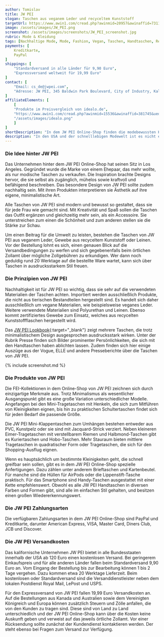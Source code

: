 ```yaml
---
author: Tomislav
title: JW PEI
slogan: Taschen aus veganem Leder und recyceltem Kunststoff
targetUrl: https://www.awin1.com/cread.php?awinmid=20957&awinaffid=731132
image: /assets/images/JW_PEI.png
screenshot: /assets/images/screenshots/JW_PEI_screenshot.jpg
rubric: Mode & Kleidung
tags: [Nachhaltige Mode, Mode, Fashion, Vegan, Taschen, Handtaschen, Recycelte-Kunststoffe, Recyceltes-Plastik]
payments: [
    Kreditkarte,
    PayPal
]
shippings: [
    "Standardversand in alle Länder für 9,90 Euro",
    "Expressversand weltweit für 19,99 Euro"
]
contact: [
    "Email: cs_de@jwpei.com",
    "Adresse: JW PEI, 345 Baldwin Park Boulevard, City of Industry, Kalifornien 91746, Vereinigte Staaten"
]
affiliateElements: [
    [
    "Produkte im Preisvergleich von idealo.de", 
    "https://www.awin1.com/cread.php?awinmid=15536&awinaffid=381745&ued=https%3A%2F%2Fwww.idealo.de%2Fpreisvergleich%2FMainSearchProductCategory.html%3Fq%3DJW%2BPEI", 
    "/assets/images/idealo.png"
    ]
]
shortDescription: "In dem JW PEI Online-Shop finden die modebewussten Käufer mit Sinn für Nachhaltigkeit Taschen, die aus veganem Leder und recycelten Kunststoffen hergestellt sind."
description: "In den USA und der schnelllebigen Modewelt ist es nicht einfach, sich einen Namen zu machen. Doch das Unternehmen JW PEI setzt nicht nur auf ein minimalistisches Design, sondern zudem noch auf die Nachhaltigkeit. Sie schaffen es vom schönen L.A. und sonnigen Kalifornien aus in die ganze Welt ihre Taschen zu versenden, die mit ihrer einfachen Gestaltung dennoch ins Auge fallen."
---
```


### Die Idee hinter JW PEI

Das Unternehmen hinter dem JW PEI Online-Shop hat seinen Sitz in Los Angeles. Gegründet wurde die Marke von einem Ehepaar, das mehr wollte, als nur modische Taschen zu verkaufen. Die Inspiration brachte Designs hervor, die sie selbst als zugänglich, mühelos sowie kraftvoll und befähigend beschreiben. Das besondere Design von JW PEI sollte zudem nachhaltig sein. Mit ihren Produkten interpretieren sie Ästhetik auf ihre eigene, minimalistische Art.

Alle Taschen von JW PEI sind modern und bewusst so gestaltet, dass sie für jede Frau wie gemacht sind. Mit Kreativität und Spaß sollen die Taschen das Outfit ergänzen und gleichzeitig mehr sein, als ein Accessoire. Sie unterstreichen zum einen die Schönheit und zum anderen stellen sie die Stärke zur Schau.

Um einen Beitrag für die Umwelt zu leisten, bestehen die Taschen von JW PEI aus veganem Leder, Gewebe aus recyceltem Kunststoff oder Leinen. Vor der Bestellung lohnt es sich, einen genauen Blick auf die Versandbedingungen zu werfen und sich gegebenenfalls beim örtlichen Zollamt über mögliche Zollgebühren zu erkundigen. Wer dann noch geduldig rund 20 Werktage auf die bestellte Ware wartet, kann sich über Taschen in ausdrucksstarkem Stil freuen.

### Die Prinzipien von JW PEI

Nachhaltigkeit ist für JW PEI so wichtig, dass sie sehr auf die verwendeten Materialien der Taschen achten. Importiert werden ausschließlich Produkte, die nicht aus tierischen Bestandteilen hergestellt sind. Es handelt sich daher ausschließlich um vegane Materialien, wie beispielsweise veganes Leder. Weitere verwendete Materialien sind Polyurethan und Leinen. Ebenso kommt zertifiziertes Gewebe zum Einsatz, welches aus recycelten Kunststoffflaschen hergestellt wird.

Das [JW PEI Lookbook](https://www.jwpei.de/pages/lookbook){:target="_blank"} zeigt mehrere Taschen, die trotz minimalistischem Design ausgesprochen ausdrucksstark wirken. Unter der Rubrik Presse finden sich Bilder prominenter Persönlichkeiten, die sich mit den Handtaschen haben ablichten lassen. Zudem finden sich hier einige Auszüge aus der Vogue, ELLE und andere Presseberichte über die Taschen von JW PEI.

{% include screenshot.md %}

### Die Produkte von JW PEI

Die FEI-Kollektionen in dem Online-Shop von JW PEI zeichnen sich durch einzigartige Merkmale aus. Trotz Minimalismus als wesentlicher Ausgangspunkt gibt es eine große Variation unterschiedlicher Modelle. Angefangen bei den Mini-Tragetaschen mit Henkeln, die sich zum Mitführen von Kleinigkeiten eignen, bis hin zu praktischen Schultertaschen findet sich für jeden Bedarf die passende Größe.

Die JW PEI Mini-Klappentaschen zum Umhängen bestehen entweder aus PVC, Kunstpelz oder sie sind mit Jacquard-Strick verziert. Neben kleineren Eimer-Tragetaschen mit verstellbarem Riemen und Halbmond-Taschen gibt es Kuriertaschen und Hobo-Taschen. Mehr Stauraum bieten mittlere Tragetaschen in quadratischer Form oder Tragetaschen, die sich für den Shopping-Ausflug eignen.

Wenn es hauptsächlich um bestimmte Kleinigkeiten geht, die schnell greifbar sein sollen, gibt es in dem JW PEI Online-Shop spezielle Anfertigungen. Dazu zählen unter anderem Brieftaschen und Kartenbeutel. Für manche sind die Hüllen für AirPods oder die Lippenstift-Tasche praktisch. Für das Smartphone sind Handy-Taschen ausgestattet mit einer Kette empfehlenswert. Obwohl es alle JW PEI Handtaschen in diversen Farben und Formen gibt, sind alle im einfachen Stil gehalten, und besitzen einen großen Wiedererkennungswert.

### Die JW PEI Zahlungsarten

Die verfügbaren Zahlungsarten in dem JW PEI Online-Shop sind PayPal und Kreditkarte, darunter American Express, VISA, Master Card, Diners Club, JCB und Discover.

### Die JW PEI Versandkosten

Das kalifornische Unternehmen JW PEI bietet in alle Bundesstaaten innerhalb der USA ab 120 Euro einen kostenlosen Versand. Bei geringerem Einkaufspreis und für alle anderen Länder fallen beim Standardversand 9,90 Euro an. Vom Eingang der Bestellung bis zur Bearbeitung können 1 bis 2 Tage vergehen. Dazu kommen etwa 20 Werktage Lieferzeit. Beim kostenlosen oder Standardversand sind die Versanddienstleister neben dem lokalen Postdienst Royal Mail, LePost und USPS.

Für den Expressversand von JW PEI fallen 19,99 Euro Versandkosten an. Auf die Bestellungen aus Kanada und Australien sowie dem Vereinigten Königreich und Europa können zusätzlich Steuern und Zölle anfallen, die von den Kunden zu tragen sind. Diese sind von Land zu Land unterschiedlich und der JW PEI Online-Shop kann über die Kosten keine Auskunft geben und verweist auf das jeweils örtliche Zollamt. Vor einer Rücksendung sollte zunächst der Kundendienst kontaktieren werden. Der steht ebenso bei Fragen zum Versand zur Verfügung.